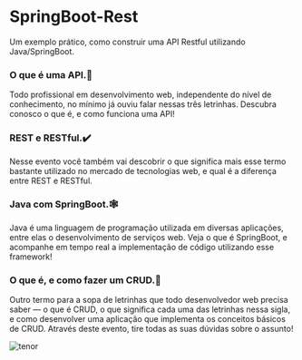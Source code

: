 # SpringBoot-Rest
Um exemplo prático, como construir uma API Restful utilizando Java/SpringBoot.

### O que é uma API.:space_invader: 
Todo profissional em desenvolvimento web, independente do nível de conhecimento, no mínimo já ouviu falar
nessas três letrinhas. Descubra conosco o que é, e como funciona uma API!

### REST e RESTful.:heavy_check_mark:
Nesse evento você também vai descobrir o que significa mais esse termo bastante utilizado no mercado de tecnologias web, e qual é a diferença entre REST e RESTful.

### Java com SpringBoot.:spider_web:
Java é uma linguagem de programação utilizada em diversas aplicações, entre elas o desenvolvimento de serviços web. Veja o que é SpringBoot, e acompanhe em tempo
real a implementação de código utilizando esse framework!

### O que é, e como fazer um CRUD.:bank: 
Outro termo para a sopa de letrinhas que todo desenvolvedor web precisa saber — o que é CRUD, o que significa cada uma das letrinhas nessa sigla, e como desenvolver 
uma aplicação que implementa os conceitos básicos de CRUD. Através deste evento, tire todas as suas dúvidas sobre o assunto!

![tenor](https://github.com/MauroDegaspari/Contactura/blob/master/new-Converted.gif) 

